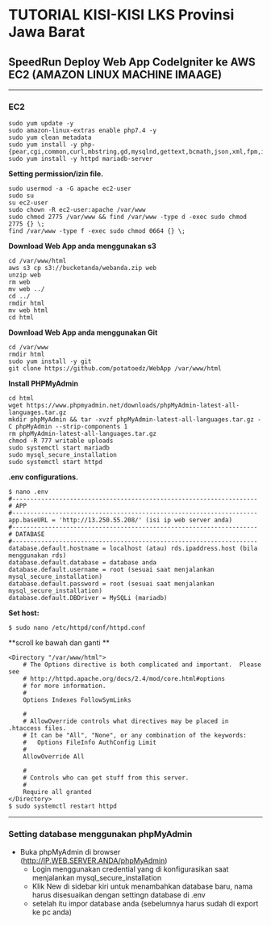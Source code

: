 # TUTORIAL KISI-KISI LKS Provinsi Jawa Barat
## SpeedRun Deploy Web App CodeIgniter ke AWS EC2 (AMAZON LINUX MACHINE IMAAGE)
---  
### EC2
    sudo yum update -y  
    sudo amazon-linux-extras enable php7.4 -y  
    sudo yum clean metadata  
    sudo yum install -y php-{pear,cgi,common,curl,mbstring,gd,mysqlnd,gettext,bcmath,json,xml,fpm,intl,zip,imap}        
    sudo yum install -y httpd mariadb-server
    
**Setting permission/izin file.**  

    sudo usermod -a -G apache ec2-user
    sudo su
    su ec2-user
    sudo chown -R ec2-user:apache /var/www  
    sudo chmod 2775 /var/www && find /var/www -type d -exec sudo chmod 2775 {} \;  
    find /var/www -type f -exec sudo chmod 0664 {} \;    
    
**Download Web App anda menggunakan s3**

    cd /var/www/html 
    aws s3 cp s3://bucketanda/webanda.zip web
    unzip web  
    rm web
    mv web ../
    cd ../
    rmdir html
    mv web html
    cd html

**Download Web App anda menggunakan Git**

    cd /var/www
    rmdir html
    sudo yum install -y git
    git clone https://github.com/potatoedz/WebApp /var/www/html

**Install PHPMyAdmin**

    cd html
    wget https://www.phpmyadmin.net/downloads/phpMyAdmin-latest-all-languages.tar.gz
    mkdir phpMyAdmin && tar -xvzf phpMyAdmin-latest-all-languages.tar.gz -C phpMyAdmin --strip-components 1
    rm phpMyAdmin-latest-all-languages.tar.gz
    chmod -R 777 writable uploads
    sudo systemctl start mariadb
    sudo mysql_secure_installation
    sudo systemctl start httpd

**.env configurations.**  

    $ nano .env
    #--------------------------------------------------------------------
    # APP
    #--------------------------------------------------------------------
    app.baseURL = 'http://13.250.55.208/' (isi ip web server anda)
    #--------------------------------------------------------------------
    # DATABASE
    #--------------------------------------------------------------------
    database.default.hostname = localhost (atau) rds.ipaddress.host (bila menggunakan rds)
    database.default.database = database anda
    database.default.username = root (sesuai saat menjalankan mysql_secure_installation)
    database.default.password = root (sesuai saat menjalankan mysql_secure_installation)
    database.default.DBDriver = MySQLi (mariadb)

**Set host:**  

    $ sudo nano /etc/httpd/conf/httpd.conf   


**scroll ke bawah dan ganti **  

```blade
<Directory "/var/www/html">
    # The Options directive is both complicated and important.  Please see
    # http://httpd.apache.org/docs/2.4/mod/core.html#options
    # for more information.
    #
    Options Indexes FollowSymLinks

    #
    # AllowOverride controls what directives may be placed in .htaccess files.
    # It can be "All", "None", or any combination of the keywords:
    #   Options FileInfo AuthConfig Limit
    #
    AllowOverride All

    #
    # Controls who can get stuff from this server.
    #
    Require all granted
</Directory>
$ sudo systemctl restart httpd 
```  
---

### Setting database menggunakan phpMyAdmin
- Buka phpMyAdmin di browser (http://IP.WEB.SERVER.ANDA/phpMyAdmin)
  - Login menggunakan credential yang di konfigurasikan saat menjalankan mysql_secure_installation
  - Klik New di sidebar kiri untuk menambahkan database baru, nama harus disesuaikan dengan settingn database di .env
  - setelah itu impor database anda (sebelumnya harus sudah di export ke pc anda) 

